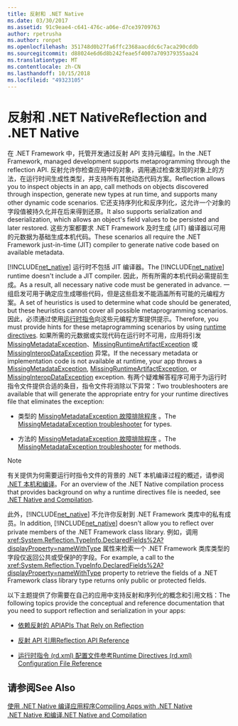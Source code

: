 ```yaml
---
title: 反射和 .NET Native
ms.date: 03/30/2017
ms.assetid: 91c9eae4-c641-476c-a06e-d7ce39709763
author: rpetrusha
ms.author: ronpet
ms.openlocfilehash: 351748d0b27fa6ffc2368aacddc6c7aca290cddb
ms.sourcegitcommit: d88024e6d6d8b242feae5f4007a709379355aa24
ms.translationtype: MT
ms.contentlocale: zh-CN
ms.lasthandoff: 10/15/2018
ms.locfileid: "49323105"
---
```

# <a name="reflection-and-net-native"></a><span data-ttu-id="8bd71-102">反射和 .NET Native</span><span class="sxs-lookup"><span data-stu-id="8bd71-102">Reflection and .NET Native</span></span>
<span data-ttu-id="8bd71-103">在 .NET Framework 中，托管开发通过反射 API 支持元编程。</span><span class="sxs-lookup"><span data-stu-id="8bd71-103">In the .NET Framework, managed development supports metaprogramming through the reflection API.</span></span> <span data-ttu-id="8bd71-104">反射允许你检查应用中的对象，调用通过检查发现的对象上的方法，在运行时间生成性类型，并支持所有其他动态代码方案。</span><span class="sxs-lookup"><span data-stu-id="8bd71-104">Reflection allows you to inspect objects in an app, call methods on objects discovered through inspection, generate new types at run time, and supports many other dynamic code scenarios.</span></span> <span data-ttu-id="8bd71-105">它还支持序列化和反序列化，这允许一个对象的字段值被持久化并在后来得到还原。</span><span class="sxs-lookup"><span data-stu-id="8bd71-105">It also supports serialization and deserialization, which allows an object's field values to be persisted and later restored.</span></span> <span data-ttu-id="8bd71-106">这些方案都要求 .NET Framework 及时生成 (JIT) 编译器以可用的元数据为基础生成本机代码。</span><span class="sxs-lookup"><span data-stu-id="8bd71-106">These scenarios all require the .NET Framework just-in-time (JIT) compiler to generate native code based on available metadata.</span></span>  
  
 <span data-ttu-id="8bd71-107">[!INCLUDE[net_native](../../../includes/net-native-md.md)] 运行时不包括 JIT 编译器。</span><span class="sxs-lookup"><span data-stu-id="8bd71-107">The [!INCLUDE[net_native](../../../includes/net-native-md.md)] runtime doesn't include a JIT compiler.</span></span> <span data-ttu-id="8bd71-108">因此，所有所需的本机代码必需提前生成。</span><span class="sxs-lookup"><span data-stu-id="8bd71-108">As a result, all necessary native code must be generated in advance.</span></span> <span data-ttu-id="8bd71-109">一组启发可用于确定应生成哪些代码，但是这些启发不能涵盖所有可能的元编程方案。</span><span class="sxs-lookup"><span data-stu-id="8bd71-109">A set of heuristics is used to determine what code should be generated, but these heuristics cannot cover all possible metaprogramming scenarios.</span></span>  <span data-ttu-id="8bd71-110">因此，必须通过使用[运行时指令](../../../docs/framework/net-native/runtime-directives-rd-xml-configuration-file-reference.md)向这些元编程方案提供提示。</span><span class="sxs-lookup"><span data-stu-id="8bd71-110">Therefore, you must provide hints for these metaprogramming scenarios by using [runtime directives](../../../docs/framework/net-native/runtime-directives-rd-xml-configuration-file-reference.md).</span></span> <span data-ttu-id="8bd71-111">如果所需的元数据或实现代码在运行时不可用，应用将引发 [MissingMetadataException](../../../docs/framework/net-native/missingmetadataexception-class-net-native.md)、[MissingRuntimeArtifactException](../../../docs/framework/net-native/missingruntimeartifactexception-class-net-native.md) 或 [MissingInteropDataException](../../../docs/framework/net-native/missinginteropdataexception-class-net-native.md) 异常。</span><span class="sxs-lookup"><span data-stu-id="8bd71-111">If the necessary metadata or implementation code is not available at runtime, your app throws a [MissingMetadataException](../../../docs/framework/net-native/missingmetadataexception-class-net-native.md), [MissingRuntimeArtifactException](../../../docs/framework/net-native/missingruntimeartifactexception-class-net-native.md), or [MissingInteropDataException](../../../docs/framework/net-native/missinginteropdataexception-class-net-native.md) exception.</span></span> <span data-ttu-id="8bd71-112">有两个疑难解答程序可用于为运行时指令文件提供合适的条目，指令文件将消除以下异常：</span><span class="sxs-lookup"><span data-stu-id="8bd71-112">Two troubleshooters are available that will generate the appropriate entry for your runtime directives file that eliminates the exception:</span></span>  
  
-   <span data-ttu-id="8bd71-113">类型的 [MissingMetadataException 故障排除程序](https://dotnet.github.io/native/troubleshooter/type.html) 。</span><span class="sxs-lookup"><span data-stu-id="8bd71-113">The [MissingMetadataException troubleshooter](https://dotnet.github.io/native/troubleshooter/type.html) for types.</span></span>  
  
-   <span data-ttu-id="8bd71-114">方法的 [MissingMetadataException 故障排除程序](https://dotnet.github.io/native/troubleshooter/method.html) 。</span><span class="sxs-lookup"><span data-stu-id="8bd71-114">The [MissingMetadataException troubleshooter](https://dotnet.github.io/native/troubleshooter/method.html) for methods.</span></span>  
  
> [!NOTE]
>  <span data-ttu-id="8bd71-115">有关提供为何需要运行时指令文件的背景的 .NET 本机编译过程的概述，请参阅 [.NET 本机和编译](../../../docs/framework/net-native/net-native-and-compilation.md)。</span><span class="sxs-lookup"><span data-stu-id="8bd71-115">For an overview of the .NET Native compilation process that provides background on why a runtime directives file is needed, see [.NET Native and Compilation](../../../docs/framework/net-native/net-native-and-compilation.md).</span></span>  
  
 <span data-ttu-id="8bd71-116">此外，[!INCLUDE[net_native](../../../includes/net-native-md.md)] 不允许你反射到 .NET Framework 类库中的私有成员。</span><span class="sxs-lookup"><span data-stu-id="8bd71-116">In addition, [!INCLUDE[net_native](../../../includes/net-native-md.md)] doesn't allow you to reflect over private members of the .NET Framework class library.</span></span> <span data-ttu-id="8bd71-117">例如，调用 <xref:System.Reflection.TypeInfo.DeclaredFields%2A?displayProperty=nameWithType> 属性来检索一个 .NET Framework 类库类型的字段仅返回公共或受保护的字段。</span><span class="sxs-lookup"><span data-stu-id="8bd71-117">For example, a call to the <xref:System.Reflection.TypeInfo.DeclaredFields%2A?displayProperty=nameWithType> property to retrieve the fields of a .NET Framework class library type returns only public or protected fields.</span></span>  
  
 <span data-ttu-id="8bd71-118">以下主题提供了你需要在自己的应用中支持反射和序列化的概念和引用文档：</span><span class="sxs-lookup"><span data-stu-id="8bd71-118">The following topics provide the conceptual and reference documentation that you need to support reflection and serialization in your apps:</span></span>  
  
-   [<span data-ttu-id="8bd71-119">依赖反射的 API</span><span class="sxs-lookup"><span data-stu-id="8bd71-119">APIs That Rely on Reflection</span></span>](../../../docs/framework/net-native/apis-that-rely-on-reflection.md)  
  
-   [<span data-ttu-id="8bd71-120">反射 API 引用</span><span class="sxs-lookup"><span data-stu-id="8bd71-120">Reflection API Reference</span></span>](../../../docs/framework/net-native/net-native-reflection-api-reference.md)  
  
-   [<span data-ttu-id="8bd71-121">运行时指令 (rd.xml) 配置文件参考</span><span class="sxs-lookup"><span data-stu-id="8bd71-121">Runtime Directives (rd.xml) Configuration File Reference</span></span>](../../../docs/framework/net-native/runtime-directives-rd-xml-configuration-file-reference.md)  
  
## <a name="see-also"></a><span data-ttu-id="8bd71-122">请参阅</span><span class="sxs-lookup"><span data-stu-id="8bd71-122">See Also</span></span>  
 [<span data-ttu-id="8bd71-123">使用 .NET Native 编译应用程序</span><span class="sxs-lookup"><span data-stu-id="8bd71-123">Compiling Apps with .NET Native</span></span>](../../../docs/framework/net-native/index.md)  
 [<span data-ttu-id="8bd71-124">.NET Native 和编译</span><span class="sxs-lookup"><span data-stu-id="8bd71-124">.NET Native and Compilation</span></span>](../../../docs/framework/net-native/net-native-and-compilation.md)
